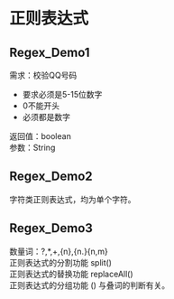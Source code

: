 # 正则表达式
## Regex_Demo1
需求：校验QQ号码  

+ 要求必须是5-15位数字
+ 0不能开头
+ 必须都是数字  

返回值：boolean  
参数：String 
## Regex_Demo2
字符类正则表达式，均为单个字符。
## Regex_Demo3
数量词：?,*,+,{n},{n.}{n,m}  
正则表达式的分割功能 split()  
正则表达式的替换功能 replaceAll()  
正则表达式的分组功能 () 与叠词的判断有关。